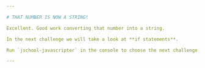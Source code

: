 ```yaml
---

# THAT NUMBER IS NOW A STRING!

Excellent. Good work converting that number into a string.

In the next challenge we will take a look at **if statements**.

Run `jschool-javascripter` in the console to choose the next challenge.

---
```

